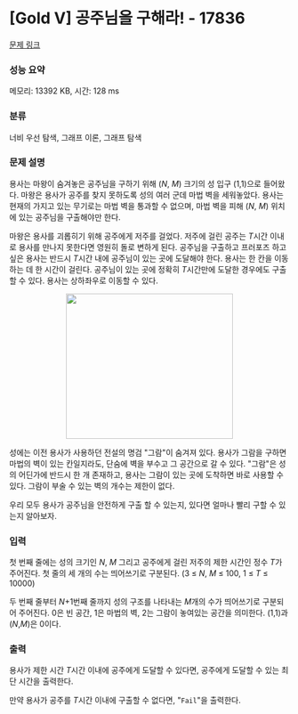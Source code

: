 # [Gold V] 공주님을 구해라! - 17836 

[문제 링크](https://www.acmicpc.net/problem/17836) 

### 성능 요약

메모리: 13392 KB, 시간: 128 ms

### 분류

너비 우선 탐색, 그래프 이론, 그래프 탐색

### 문제 설명

<p>용사는 마왕이 숨겨놓은 공주님을 구하기 위해 (<em>N</em>, <em>M</em>) 크기의 성 입구 (1,1)으로 들어왔다. 마왕은 용사가 공주를 찾지 못하도록 성의 여러 군데 마법 벽을 세워놓았다. 용사는 현재의 가지고 있는 무기로는 마법 벽을 통과할 수 없으며, 마법 벽을 피해 (<em>N</em>, <em>M</em>) 위치에 있는 공주님을 구출해야만 한다.</p>

<p>마왕은 용사를 괴롭히기 위해 공주에게 저주를 걸었다. 저주에 걸린 공주는 <em>T</em>시간 이내로 용사를 만나지 못한다면 영원히 돌로 변하게 된다. 공주님을 구출하고 프러포즈 하고 싶은 용사는 반드시 <em>T</em>시간 내에 공주님이 있는 곳에 도달해야 한다. 용사는 한 칸을 이동하는 데 한 시간이 걸린다. 공주님이 있는 곳에 정확히 <em>T</em>시간만에 도달한 경우에도 구출할 수 있다. 용사는 상하좌우로 이동할 수 있다.</p>

<p style="text-align: center;"><img alt="" src="https://upload.acmicpc.net/62b6063d-4d01-4836-9793-94ab99f032f2/" style="width: 300px; height: 261px;"></p>

<p>성에는 이전 용사가 사용하던 전설의 명검 "그람"이 숨겨져 있다. 용사가 그람을 구하면 마법의 벽이 있는 칸일지라도, 단숨에 벽을 부수고 그 공간으로 갈 수 있다. "그람"은 성의 어딘가에 반드시 한 개 존재하고, 용사는 그람이 있는 곳에 도착하면 바로 사용할 수 있다. 그람이 부술 수 있는 벽의 개수는 제한이 없다.</p>

<p>우리 모두 용사가 공주님을 안전하게 구출 할 수 있는지, 있다면 얼마나 빨리 구할 수 있는지 알아보자.</p>

### 입력 

 <p>첫 번째 줄에는 성의 크기인 <em>N</em>, <em>M</em> 그리고 공주에게 걸린 저주의 제한 시간인 정수 <em>T</em>가 주어진다. 첫 줄의 세 개의 수는 띄어쓰기로 구분된다. (3 ≤ <em>N</em>, <em>M</em> ≤ 100, 1 ≤ <em>T</em> ≤ 10000)</p>

<p>두 번째 줄부터 <em>N</em>+1번째 줄까지 성의 구조를 나타내는 <em>M</em>개의 수가 띄어쓰기로 구분되어 주어진다. 0은 빈 공간, 1은 마법의 벽, 2는 그람이 놓여있는 공간을 의미한다. (1,1)과 (<em>N</em>,<em>M</em>)은 0이다.</p>

### 출력 

 <p>용사가 제한 시간 <em>T</em>시간 이내에 공주에게 도달할 수 있다면, 공주에게 도달할 수 있는 최단 시간을 출력한다.</p>

<p>만약 용사가 공주를 <em>T</em>시간 이내에 구출할 수 없다면, "<code>Fail</code>"을 출력한다.</p>

